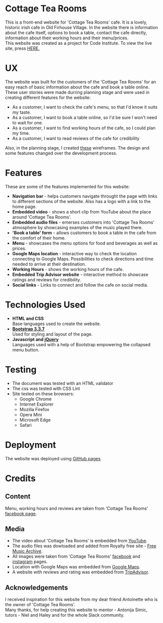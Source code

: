 # Cottage Tea Rooms

This is a front-end website for 'Cottage Tea Rooms' cafe. 
It is a lovely, historic irish cafe in Old Firhouse Village.
In the website there is information about the cafe itself, options to book a table, 
contact the cafe directly, information about their working hours and their menu/prices.<br>
This website was created as a project for Code Institute. 
To view the live site, press <a href='https://surelis848.github.io/User-Centric-Frontend-Development-Milestone-Project/about.html'>HERE.</a>

# UX

The website was built for the customers of the 'Cottage Tea Rooms' for an easy reach of basic information about the cafe
and book a table online. These user stories were made durring planning stage 
and were used in creating different features for the website:

<ul>
<li>As a customer, I want to check the cafe's menu, so that I'd know it suits my taste.</li>
<li>As a customer, I want to book a table online, so I'd be sure I won't need to wait for one.</li>
<li>As a customer, I want to find working hours of the cafe, so I could plan my time.</li>
<li>As a customer, I want to read reviews of the cafe for credibility</li>
</ul>

Also, in the planning stage, I created <a href='#'>these</a> wireframes. 
The design and some features changed over the development process.

# Features
These are some of the features implemented for this website:
<ul>
<li><strong>Navigation bar</strong> - helps customers navigate throught the page with links to different sections of the website. Also has a logo with a link to the home page.</li>
<li><strong>Embedded video</strong> - shows a short clip from YouTube about the place around 'Cottage Tea Rooms'.</li>
<li><strong>Embedded audio files</strong> - emerses customers into 'Cottage Tea Rooms' atmosphere by showcasing examples of the music played there.</li>
<li><strong>'Book a table' form</strong> - allows customers to book a table in the cafe from the comfort of their home.</li>
<li><strong>Menu</strong> - showcases the menu options for food and beverages as well as prices.</li>
<li><strong>Google Maps location</strong> - interactive way to check the location connecting to Google Maps. Possibilities to check directions and time needed to arrive at their destination.</li>
<li><strong>Working Hours</strong> - shows the working hours of the cafe.</li>
<li><strong>Embedded Trip Advisor website</strong> - interactive method to showcase ratings and reviews for credibility.</li>
<li><strong>Social links</strong> - Links to connect and follow the cafe on social media.</li>
</ul>

# Technologies Used

<ul>
<li><strong>HTML and CSS</strong><br> Base languages used to create the website.</li>
<li><strong><a href='https://getbootstrap.com/docs/3.3/'>Bootstrap 3.3.7</a></strong><br> Used for styling and layout of the page.</li>
<li><strong>Javascript and <a href='https://jquery.com/'>jQuery</a></strong><br> Languages used with a help of Bootstrap empowering the collapsed menu button.</li>
</ul>

# Testing
<ul>
<li>The document was tested with an HTML validator</li>
<li>The css was tested with CSS Lint</li>
<li>Site tested on these browsers:
<ul>
<li>Google Chrome</li>
<li>Internet Explorer</li>
<li>Mozilla Firefox</li>
<li>Opera Mini</li>
<li>Microsoft Edge</li>
<li>Safari</li>
</ul>
</ul>

# Deployment

The website was deployed using <a href='https://surelis848.github.io/User-Centric-Frontend-Development-Milestone-Project/index.html'>GitHub pages</a>

# Credits

<h2>Content</h2>

Menu, working hours and reviews are taken from 'Cottage Tea Rooms' <a href='https://www.facebook.com/cottagetearoom/?epa=SEARCH_BOX'>facebook page</a>.

<h2>Media</h2>

<ul>
<li>The video about 'Cottage Tea Rooms' is embedded from <a href='www.youtube.com'>YouTube</a>.</li>
<li>The audio files was dowloaded and added from Royalty free site - <a href='http://freemusicarchive.org/genre/Celtic/'>Free Music Archive</a>.</li>
<li>All images were taken from 'Cottage Tea Rooms' <a href='https://www.facebook.com/cottagetearoom/?epa=SEARCH_BOX'>facebook</a> and <a href='https://www.instagram.com/explore/locations/449204229/cottage-tea-rooms/'>instagram</a> pages.</li>
<li>Location with Google Maps was embedded from <a href='https://www.google.ie/maps?hl=lt'>Google Maps</a>.</li>
<li>A website with reviews and rating was embedded from <a href='https://www.tripadvisor.ie/'>TripAdvisor</a>.</li>
</ul>

<h2>Acknowledgements</h2>

I received inspiration for this website from my dear friend Antoinette who is the owner of 'Cottage Tea Rooms'.<br>
Many thanks, for help creating this website to mentor - Antonija Simic, tutors - Niel and Haley and for the whole Slack community.